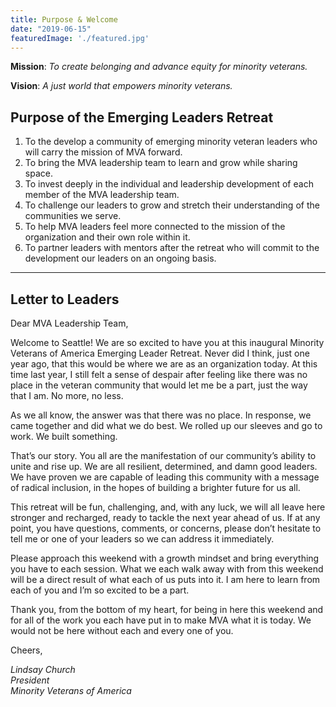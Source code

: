 ```yaml
---
title: Purpose & Welcome
date: "2019-06-15"
featuredImage: './featured.jpg'
---
```

**Mission**: _To create belonging and advance equity for minority veterans._

**Vision**: _A just world that empowers minority veterans._

<!-- end -->

## Purpose of the Emerging Leaders Retreat

1. To the develop a community of emerging minority veteran leaders who will carry the mission of MVA forward.
2. To bring the MVA leadership team to learn and grow while sharing space.
3. To invest deeply in the individual and leadership development of each member of the MVA leadership team.
4. To challenge our leaders to grow and stretch their understanding of the communities we serve. 
5. To help MVA leaders feel more connected to the mission of the organization and their own role within it.
6. To partner leaders with mentors after the retreat who will commit to the development our leaders on an ongoing basis. 

***

## Letter to Leaders

Dear MVA Leadership Team,

Welcome to Seattle! We are so excited to have you at this inaugural Minority Veterans of America Emerging Leader Retreat. Never did I think, just one year ago, that this would be where we are as an organization today. At this time last year, I still felt a sense of despair after feeling like there was no place in the veteran community that would let me be a part, just the way that I am. No more, no less. 

As we all know, the answer was that there was no place. In response, we came together and did what we do best. We rolled up our sleeves and go to work. We built something. 

That’s our story. You all are the manifestation of our community’s ability to unite and rise up. We are all resilient, determined, and damn good leaders. We have proven we are capable of leading this community with a message of radical inclusion, in the hopes of building a brighter future for us all. 

This retreat will be fun, challenging, and, with any luck, we will all leave here stronger and recharged, ready to tackle the next year ahead of us. If at any point, you have questions, comments, or concerns, please don’t hesitate to tell me or one of your leaders so we can address it immediately. 

Please approach this weekend with a growth mindset and bring everything you have to each session. What we each walk away with from this weekend will be a direct result of what each of us puts into it. I am here to learn from each of you and I’m so excited to be a part. 

Thank you, from the bottom of my heart, for being in here this weekend and for all of the work you each have put in to make MVA what it is today. We would not be here without each and every one of you.



Cheers,

_Lindsay Church_<br/>
_President_<br/>
_Minority Veterans of America_
